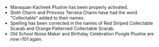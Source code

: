 ---
---

- Maraquan Kacheek Plushie has been properly activated.
- Sloth Charm and Princess Terrana Charm have had the word "Collectable" added to their names.
- Spelling has been corrected in the names of Red Striped Collectable Scarab and Orange Patterned Collectable Scarab.
- Old School Noise Maker and Birthday Celebration Poogle Plushie are now r101 again.